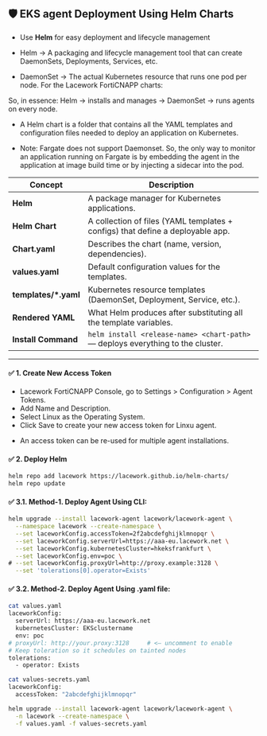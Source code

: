 ## 🛡️ EKS agent Deployment Using Helm Charts
- Use **Helm** for easy deployment and lifecycle management

- Helm → A packaging and lifecycle management tool that can create DaemonSets, Deployments, Services, etc.
- DaemonSet → The actual Kubernetes resource that runs one pod per node.
For the Lacework FortiCNAPP charts:

So, in essence: Helm → installs and manages → DaemonSet → runs agents on every node.

- A Helm chart is a folder that contains all the YAML templates and configuration files needed to deploy an application on Kubernetes.
* Note: Fargate does not support Daemonset. So, the only way to monitor an application running on Fargate is by embedding the agent in the application at image build time or by injecting a sidecar into the pod.

| **Concept**          | **Description**                                                                 |
| -------------------- | ------------------------------------------------------------------------------- |
| **Helm**             | A package manager for Kubernetes applications.                                  |
| **Helm Chart**       | A collection of files (YAML templates + configs) that define a deployable app.  |
| **Chart.yaml**       | Describes the chart (name, version, dependencies).                              |
| **values.yaml**      | Default configuration values for the templates.                                 |
| **templates/*.yaml** | Kubernetes resource templates (DaemonSet, Deployment, Service, etc.).           |
| **Rendered YAML**    | What Helm produces after substituting all the template variables.               |
| **Install Command**  | `helm install <release-name> <chart-path>` — deploys everything to the cluster. |

---
#### ✅ 1. Create New Access Token

- Lacework FortiCNAPP Console, go to Settings > Configuration > Agent Tokens.
- Add Name and Description.
- Select Linux as the Operating System.
- Click Save to create your new access token for Linxu agent.
* An access token can be re-used for multiple agent installations.


#### ✅ 2. Deploy Helm

```bash
helm repo add lacework https://lacework.github.io/helm-charts/
helm repo update
```

#### ✅ 3.1. Method-1. Deploy Agent Using CLI:

```bash
helm upgrade --install lacework-agent lacework/lacework-agent \
  --namespace lacework --create-namespace \
  --set laceworkConfig.accessToken=2f2abcdefghijklmnopqr \
  --set laceworkConfig.serverUrl=https://aaa-eu.lacework.net \
  --set laceworkConfig.kubernetesCluster=hkeksfrankfurt \
  --set laceworkConfig.env=poc \
# --set laceworkConfig.proxyUrl=http://proxy.example:3128 \
  --set 'tolerations[0].operator=Exists'
```


#### ✅ 3.2. Method-2. Deploy Agent Using .yaml file:

```bash
cat values.yaml 
laceworkConfig:
  serverUrl: https://aaa-eu.lacework.net
  kubernetesCluster: EKSclustername
  env: poc
# proxyUrl: http://your.proxy:3128     # <— uncomment to enable
# Keep toleration so it schedules on tainted nodes
tolerations:
  - operator: Exists
```

```bash
cat values-secrets.yaml 
laceworkConfig:
  accessToken: "2abcdefghijklmnopqr"
```

```bash
helm upgrade --install lacework-agent lacework/lacework-agent \
  -n lacework --create-namespace \
  -f values.yaml -f values-secrets.yaml
```


